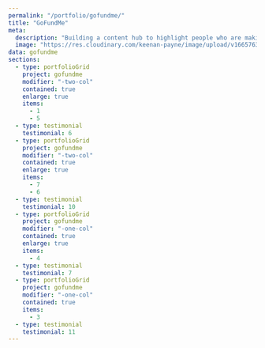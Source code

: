 ```yaml
---
permalink: "/portfolio/gofundme/"
title: "GoFundMe"
meta:
  description: "Building a content hub to highlight people who are making a difference."
  image: "https://res.cloudinary.com/keenan-payne/image/upload/v1665763480/portfolio/gofundme/cover_m7erev.png"
data: gofundme
sections:
  - type: portfolioGrid
    project: gofundme
    modifier: "-two-col"
    contained: true
    enlarge: true
    items:
      - 1
      - 5
  - type: testimonial
    testimonial: 6
  - type: portfolioGrid
    project: gofundme
    modifier: "-two-col"
    contained: true
    enlarge: true
    items:
      - 7
      - 6
  - type: testimonial
    testimonial: 10
  - type: portfolioGrid
    project: gofundme
    modifier: "-one-col"
    contained: true
    enlarge: true
    items:
      - 4
  - type: testimonial
    testimonial: 7
  - type: portfolioGrid
    project: gofundme
    modifier: "-one-col"
    contained: true
    items:
      - 3
  - type: testimonial
    testimonial: 11
---
```

